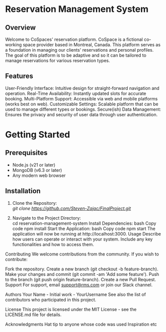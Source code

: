 # Reservation Management System

## Overview

Welcome to CoSpaces' reservation platform. CoSpace is a fictional co-working space provider based in Montreal, Canada. This platform serves as a foundation in managing our clients' reservations and personal profiles. The goal of this platform is to be adaptive and so it can be tailored to manage reservations for various reservation types.

## Features

User-Friendly Interface: Intuitive design for straight-forward navigation and operation.
Real-Time Availability: Instantly updated slots for accurate booking.
Multi-Platform Support: Accessible via web and mobile platforms (works best on web).
Customizable Settings: Scalable platform that can be used to manage different types or bookings.
Secure(ish) Data Management: Ensures the privacy and security of user data through user authentication.

# Getting Started

## Prerequisites

- Node.js (v21 or later)
- MongoDB (v6.3 or later)
- Any modern web browser

## Installation

1. Clone the Repository:
   </br>_git clone https://github.com/Steven-Zajac/FinalProject.git_

2. Navigate to the Project Directory:
   </br>cd reservation-management-system
   Install Dependencies:
   bash
   Copy code
   npm install
   Start the Application:
   bash
   Copy code
   npm start
   The application will now be running at http://localhost:3000.
   Usage
   Describe how users can operate or interact with your system. Include any key functionalities and how to access them.

Contributing
We welcome contributions from the community. If you wish to contribute:

Fork the repository.
Create a new branch (git checkout -b feature-branch).
Make your changes and commit (git commit -am 'Add some feature').
Push to the branch (git push origin feature-branch).
Create a new Pull Request.
Support
For support, email support@rms.com or join our Slack channel.

Authors
Your Name - Initial work - YourUsername
See also the list of contributors who participated in this project.

License
This project is licensed under the MIT License - see the LICENSE.md file for details.

Acknowledgments
Hat tip to anyone whose code was used
Inspiration
etc
